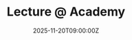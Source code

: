 ---
title: Lecture @ Academy

event: "TorchPhysics: Deep Learning for Partial Differential Equations - KoMSO Academy 2025"
event_url: https://www.uni-bremen.de/techmath/veranstaltungen/2025-komso-academy

location:
address:
  - city: Renningen
  - country: Germany

summary: "I have been invited to give a lecture at TorchPhysics: Deep Learning for Partial Differential Equations - KoMSO Academy 2025 - organized by the Robert Bosch GmbH (Stuttgart), the Center for Industrial Mathematics (ZeTeM, University of Bremen) and the Committee for Mathematical Modeling, Simulation, and Optimization (KoMSO)."
#abstract: 'Lorem ipsum dolor sit amet, consectetur adipiscing elit. Duis posuere tellusac convallis placerat. Proin tincidunt magna sed ex sollicitudin condimentum. Sed ac faucibus dolor, scelerisque sollicitudin nisi. Cras purus urna, suscipit quis sapien eu, pulvinar tempor diam.'

# Talk start and end times.
#   End time can optionally be hidden by prefixing the line with `#`.
date: '2025-11-20T09:00:00Z'
date_end: '2025-11-21T16:00:00Z'
all_day: false

# Schedule page publish date (NOT talk date).
publishDate: '2025-07-30T00:00:00Z'

authors: []
tags: []

# Is this a featured talk? (true/false)
featured: false

image:
  caption: ''
  focal_point: Right

links:
  - name: Info
    url: https://www.uni-bremen.de/techmath/veranstaltungen/2025-komso-academy
url_code: ''
url_pdf: ''
url_slides: ''
url_video: ''

# Markdown Slides (optional).
#   Associate this talk with Markdown slides.
#   Simply enter your slide deck's filename without extension.
#   E.g. `slides = "example-slides"` references `content/slides/example-slides.md`.
#   Otherwise, set `slides = ""`.
slides: ""

# Projects (optional).
#   Associate this post with one or more of your projects.
#   Simply enter your project's folder or file name without extension.
#   E.g. `projects = ["internal-project"]` references `content/project/deep-learning/index.md`.
#   Otherwise, set `projects = []`.
projects: []
---